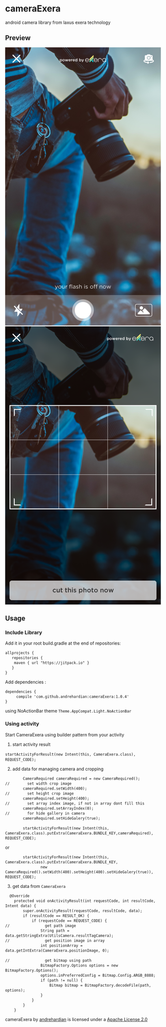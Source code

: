 # cameraExera
android camera library from laxus exera technology

## Preview
![1 0 exera camera](https://github.com/andrehardian/cameraExera/blob/master/art/1.0%20Exera%20Camera.png)
![2 0 exera camera - cut image](https://github.com/andrehardian/cameraExera/blob/master/art/2.0%20Exera%20Camera%20-%20Cut%20Image.png)

## Usage

### Include Library
Add it in your root build.gradle at the end of repositories:

```
allprojects {
   repositories {
    maven { url "https://jitpack.io" }
   }
}
```
Add dependencies :

```
dependencies {
     compile 'com.github.andrehardian:cameraExera:1.0.4'
}

```
using NoActionBar theme
`
Theme.AppCompat.Light.NoActionBar
`

### Using activity
Start CameraExera using builder pattern from your activity

1. start activity result

`startActivityForResult(new Intent(this, CameraExera.class), REQUEST_CODE);
`

2. add data for managing camera and cropping
```
        CameraRequired cameraRequired = new CameraRequired();
//        set width crop image
        cameraRequired.setWidth(400);
//        set height crop image
        cameraRequired.setHeight(400);
//        set array index image, if not in array dont fill this
        cameraRequired.setArrayIndex(0);
//        for hide gallery in camera
        cameraRequired.setHideGalery(true);

        startActivityForResult(new Intent(this, CameraExera.class).putExtra(CameraExera.BUNDLE_KEY,cameraRequired), REQUEST_CODE);

```

or

```
        startActivityForResult(new Intent(this, CameraExera.class).putExtra(CameraExera.BUNDLE_KEY,
                new CameraRequired().setWidth(400).setHeight(400).setHideGalery(true)), REQUEST_CODE);
```

3. get data from `CameraExera` 

```
  @Override
    protected void onActivityResult(int requestCode, int resultCode, Intent data) {
        super.onActivityResult(requestCode, resultCode, data);
        if (resultCode == RESULT_OK) {
            if (requestCode == REQUEST_CODE) {
//                get path image
                String path = data.getStringExtra(UtilsCamera.resultTagCamera);
//                get position image in array
                int positionArray = data.getIntExtra(CameraExera.positionImage, 0);

//                get bitmap using path
                BitmapFactory.Options options = new BitmapFactory.Options();
                options.inPreferredConfig = Bitmap.Config.ARGB_8888;
                if (path != null) {
                    Bitmap bitmap = BitmapFactory.decodeFile(path, options);
                }
            }
        }
    }
```

cameraExera by [andrehardian](https://github.com/andrehardian) is licensed under a [Apache License 2.0](http://www.apache.org/licenses/LICENSE-2.0)

